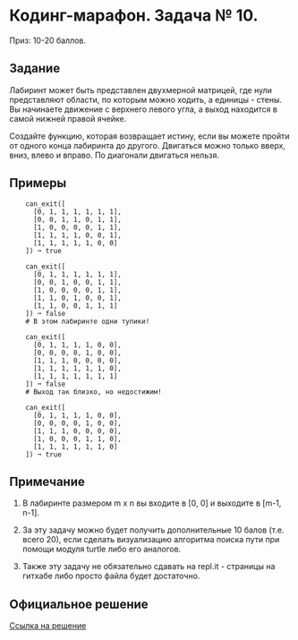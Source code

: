 # Кодинг-марафон. Задача № 10.

Приз: 10-20 баллов.

## Задание

Лабиринт может быть представлен двухмерной матрицей, где нули представляют области, по которым можно ходить, а единицы - стены. Вы начинаете движение с верхнего левого угла, а выход находится в самой нижней правой ячейке.

Создайте функцию, которая возвращает истину, если вы можете пройти от одного конца лабиринта до другого. Двигаться можно только вверх, вниз, влево и вправо. По диагонали двигаться нельзя.

## Примеры
```
    can_exit([
      [0, 1, 1, 1, 1, 1, 1],
      [0, 0, 1, 1, 0, 1, 1],
      [1, 0, 0, 0, 0, 1, 1],
      [1, 1, 1, 1, 0, 0, 1],
      [1, 1, 1, 1, 1, 0, 0]
    ]) ➞ true
    
    can_exit([
      [0, 1, 1, 1, 1, 1, 1],
      [0, 0, 1, 0, 0, 1, 1],
      [1, 0, 0, 0, 0, 1, 1],
      [1, 1, 0, 1, 0, 0, 1],
      [1, 1, 0, 0, 1, 1, 1]
    ]) ➞ false
    # В этом лабиринте одни тупики!
    
    can_exit([
      [0, 1, 1, 1, 1, 0, 0],
      [0, 0, 0, 0, 1, 0, 0],
      [1, 1, 1, 0, 0, 0, 0],
      [1, 1, 1, 1, 1, 1, 0],
      [1, 1, 1, 1, 1, 1, 1]
    ]) ➞ false
    # Выход так близко, но недостижим!
    
    can_exit([
      [0, 1, 1, 1, 1, 0, 0],
      [0, 0, 0, 0, 1, 0, 0],
      [1, 1, 1, 0, 0, 0, 0],
      [1, 0, 0, 0, 1, 1, 0],
      [1, 1, 1, 1, 1, 1, 0]
    ]) ➞ true

```

## Примечание

1. В лабиринте размером m x n вы входите в [0, 0] и выходите в [m-1, n-1].

2. За эту задачу можно будет получить дополнительные 10 балов (т.е. всего 20), если сделать визуализацию алгоритма поиска пути при помощи модуля turtle либо его аналогов.

3. Также эту задачу не обязательно сдавать на repl.it - страницы на гитхабе либо просто файла будет достаточно.

## Официальное решение
[Ссылка на решение](#)